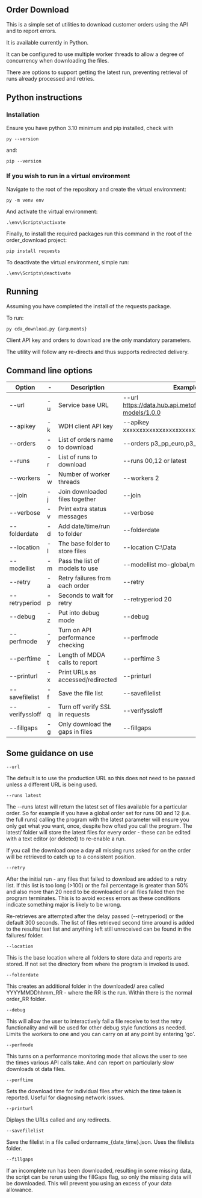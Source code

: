 ## Order Download

This is a simple set of utilities to download customer orders using the API and to report errors.

It is available currently in Python.

It can be configured to use multiple worker threads to allow a degree of concurrency when downloading the files.

There are options to support getting the latest run, preventing retrieval of runs already processed and retries.

## Python instructions

### Installation

Ensure you have python 3.10 minimum and pip installed, check with
```
py --version
```
and:

```
pip --version
```

### If you wish to run in a virtual environment

Navigate to the root of the repository and create the virtual environment:
```
py -m venv env
```
And activate the virtual environment:

```
.\env\Scripts\activate
```

Finally, to install the required packages run this command in the root of the order_download project:
```
pip install requests
```

To deactivate the virtual environment, simple run:
```
.\env\Scripts\deactivate
```

## Running

Assuming you have completed the install of the requests package.

To run:
```
py cda_download.py {arguments}
```
Client API key and orders to download are the only mandatory parameters.

The utility will follow any re-directs and thus supports redirected delivery.

## Command line options

| Option         | -  | Description                       | Example of use                                                        | Default |
|----------------|----|-----------------------------------|-----------------------------------------------------------------------|-------- |
| --url          | -u | Service base URL                  | --url https://data.hub.api.metoffice.gov.uk/atmospheric-models/1.0.0  |         |  
| --apikey       | -k | WDH client API key                | --apikey xxxxxxxxxxxxxxxxxxxxxxxxxxxxxxxxxxxx                         |         |  
| --orders       | -o | List of orders name to download   | --orders p3_pp_euro,p3_pp_global                                      |         |  
| --runs         | -r | List of runs to download          | --runs 00,12 or latest                                                | 0,6,12,18 |  
| --workers      | -w | Number of worker threads          | --workers 2                                                           | 4       |  
| --join         | -j | Join downloaded files together    | --join                                                                | False   | 
| --verbose      | -v | Print extra status messages       | --verbose                                                             | False   | 
| --folderdate   | -d | Add date/time/run to folder       | --folderdate                                                          | False   | 
| --location     | -l | The base folder to store files    | --location C:\Data                                                    |         | 
| --modellist    | -m | Pass the list of models to use    | --modellist mo-global,m-uk-latlon                                     |         | 
| --retry        | -a | Retry failures from each order    | --retry                                                               | False   | 
| --retryperiod  | -p | Seconds to wait for retry         | --retryperiod 20                                                      | 30      | 
| --debug        | -z | Put into debug mode               | --debug                                                               | False   | 
| --perfmode     | -y | Turn on API performance checking  | --perfmode                                                            | False   | 
| --perftime     | -t | Length of MDDA calls to report    | --perftime 3                                                          | 10      | 
| --printurl     | -x | Print URLs as accessed/redirected | --printurl                                                            | False   | 
| --savefilelist | -f | Save the file list                | --savefilelist                                                        | False   |
| --verifyssloff | -q | Turn off verify SSL in requests   | --verifyssloff                                                        | False   | 
| --fillgaps     | -g | Only download the gaps in files   | --fillgaps                                                            | False   |



## Some guidance on use

```
--url 
```

The default is to use the production URL so this does not need to be passed unless a different URL is being used.

```
--runs latest
```

The --runs latest will return the latest set of files available for a particular order.  So for example if you have a global order set for runs 00 and 12 (i.e. the full runs) calling the program with the latest parameter will ensure you only get what you want, once, despite how ofted you call the program.  The latest/ folder will store the latest files for every order - these can be edited with a text editor (or deleted) to re-enable a run.

If you call the download once a day all missing runs asked for on the order will be retrieved to catch up to a consistent position.

```
--retry
```

After the initial run - any files that failed to download are added to a retry list.  If this list is too long (>100) or the fail percentage is greater than 50% and also more than 20 need to be downloaded or all files failed then the program terminates.  This is to avoid excess errors as these conditions indicate something major is likely to be wrong.

Re-retrieves are attempted after the delay passed (--retryperiod) or the default 300 seconds.  The list of files retrieved second time around is added to the results/ text list and anything left still unreceived can be found in the failures/ folder.


```
--location
```

This is the base location where all folders to store data and reports are stored.  If not set the directory from where the program is invoked is used.


```
--folderdate
```

This creates an additional folder in the downloaded/ area called YYYYMMDDhhmm_RR - where the RR is the run.  Within there is the normal order_RR folder.

```
--debug
```
 
This will allow the user to interactively fail a file receive to test the retry functionality and will be used for other debug style functions as needed. 
Limits the workers to one and you can carry on at any point by entering 'go'.

```
--perfmode
```

This turns on a performance monitoring mode that allows the user to see the times various API calls take.  And can report on particularly slow downloads ot data files.

```
--perftime
```

Sets the download time for individual files after which the time taken is reported.  Useful for diagnosing network issues.

```
--printurl
```

Diplays the URLs called and any redirects.  

```
--savefilelist
```

Save the filelist in a file called ordername_{date_time}.json.  Uses the filelists folder.

```
--fillgaps
```

If an incomplete run has been downloaded, resulting in some missing data, the script can be rerun using the fillGaps flag, so only the missing data will be downloaded. This will prevent you using an excess of your data allowance.